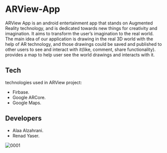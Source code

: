 # ARView-App
ARView App is an android entertainment app that stands on Augmented Reality technology, and is dedicated towards new things for creativity and imagination. It aims to transform the user’s imagination to the real world. The main idea of our application is drawing in the real 3D world with the help of AR technology, and those drawings could be saved and published to other users to see and interact with it(like, comment, share functionality). provides a map to help user see the world drawings and interacts with it.

## Tech
technologies used in ARView project:
* Firbase.
* Google ARCore.
* Google Maps.

## Developers
* Alaa Alzahrani.
* Renad Yaser.


![0001](https://user-images.githubusercontent.com/32674646/56648217-90f56780-668b-11e9-9bd1-71b563042f23.jpg)
